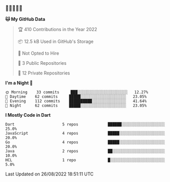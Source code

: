 ### 🤯🤯🤯🤯🤯

<!--START_SECTION:waka-->
**🐱 My GitHub Data** 

> 🏆 410 Contributions in the Year 2022
 > 
> 📦 12.5 kB Used in GitHub's Storage 
 > 
> 🚫 Not Opted to Hire
 > 
> 📜 3 Public Repositories 
 > 
> 🔑 12 Private Repositories  
 > 
**I'm a Night 🦉** 

```text
🌞 Morning    33 commits     ███░░░░░░░░░░░░░░░░░░░░░░   12.27% 
🌆 Daytime    62 commits     █████░░░░░░░░░░░░░░░░░░░░   23.05% 
🌃 Evening    112 commits    ██████████░░░░░░░░░░░░░░░   41.64% 
🌙 Night      62 commits     █████░░░░░░░░░░░░░░░░░░░░   23.05%

```


**I Mostly Code in Dart** 

```text
Dart                     5 repos             ██████░░░░░░░░░░░░░░░░░░░   25.0% 
JavaScript               4 repos             █████░░░░░░░░░░░░░░░░░░░░   20.0% 
Go                       4 repos             █████░░░░░░░░░░░░░░░░░░░░   20.0% 
Java                     2 repos             ██░░░░░░░░░░░░░░░░░░░░░░░   10.0% 
HCL                      1 repo              █░░░░░░░░░░░░░░░░░░░░░░░░   5.0%

```



 Last Updated on 26/08/2022 18:51:11 UTC
<!--END_SECTION:waka-->
